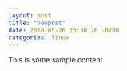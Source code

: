 ```yaml
---
layout: post
title: "newpost"
date: 2018-05-26 23:30:26 -0700
categories: linux
---
```


This is some sample content

